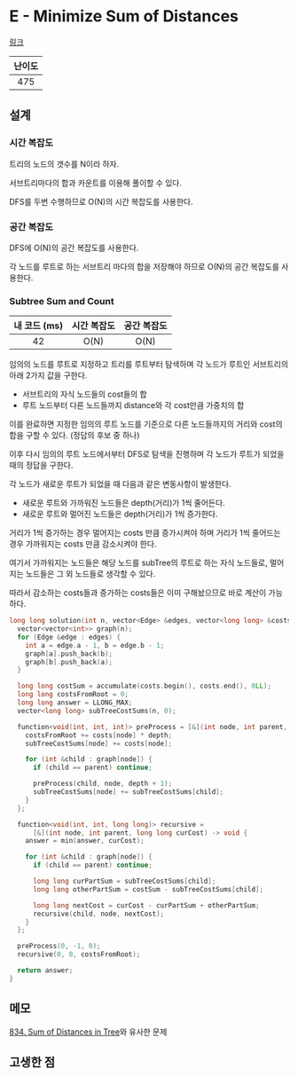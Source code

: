 # E - Minimize Sum of Distances

[링크](https://atcoder.jp/contests/abc348/tasks/abc348_e)

| 난이도 |
| :----: |
|  475   |

## 설계

### 시간 복잡도

트리의 노드의 갯수를 N이라 하자.

서브트리마다의 합과 카운트를 이용해 풀이할 수 있다.

DFS를 두번 수행하므로 O(N)의 시간 복잡도를 사용한다.

### 공간 복잡도

DFS에 O(N)의 공간 복잡도를 사용한다.

각 노드를 루트로 하는 서브트리 마다의 합을 저장해야 하므로 O(N)의 공간 복잡도를 사용한다.

### Subtree Sum and Count

| 내 코드 (ms) | 시간 복잡도 | 공간 복잡도 |
| :----------: | :---------: | :---------: |
|      42      |    O(N)     |    O(N)     |

임의의 노드를 루트로 지정하고 트리를 루트부터 탐색하며 각 노드가 루트인 서브트리의 아래 2가지 값을 구한다.

- 서브트리의 자식 노드들의 cost들의 합
- 루트 노드부터 다른 노드들까지 distance와 각 cost만큼 가중치의 합

이를 완료하면 지정한 임의의 루트 노드를 기준으로 다른 노드들까지의 거리와 cost의 합을 구할 수 있다. (정답의 후보 중 하나)

이후 다시 임의의 루트 노드에서부터 DFS로 탐색을 진행하며 각 노드가 루트가 되었을 때의 정답을 구한다.

각 노드가 새로운 루트가 되었을 때 다음과 같은 변동사항이 발생한다.

- 새로운 루트와 가까워진 노드들은 depth(거리)가 1씩 줄어든다.
- 새로운 루트와 멀어진 노드들은 depth(거리)가 1씩 증가한다.

거리가 1씩 증가하는 경우 멀어지는 costs 만큼 증가시켜야 하며 거리가 1씩 줄어드는 경우 가까워지는 costs 만큼 감소시켜야 한다.

여기서 가까워지는 노드들은 해당 노드를 subTree의 루트로 하는 자식 노드들로, 멀어지는 노드들은 그 외 노드들로 생각할 수 있다.

따라서 감소하는 costs들과 증가하는 costs들은 이미 구해놨으므로 바로 계산이 가능하다.

```cpp
long long solution(int n, vector<Edge> &edges, vector<long long> &costs) {
  vector<vector<int>> graph(n);
  for (Edge &edge : edges) {
    int a = edge.a - 1, b = edge.b - 1;
    graph[a].push_back(b);
    graph[b].push_back(a);
  }

  long long costSum = accumulate(costs.begin(), costs.end(), 0LL);
  long long costsFromRoot = 0;
  long long answer = LLONG_MAX;
  vector<long long> subTreeCostSums(n, 0);

  function<void(int, int, int)> preProcess = [&](int node, int parent, int depth) -> void {
    costsFromRoot += costs[node] * depth;
    subTreeCostSums[node] += costs[node];

    for (int &child : graph[node]) {
      if (child == parent) continue;

      preProcess(child, node, depth + 1);
      subTreeCostSums[node] += subTreeCostSums[child];
    }
  };

  function<void(int, int, long long)> recursive =
      [&](int node, int parent, long long curCost) -> void {
    answer = min(answer, curCost);

    for (int &child : graph[node]) {
      if (child == parent) continue;

      long long curPartSum = subTreeCostSums[child];
      long long otherPartSum = costSum - subTreeCostSums[child];

      long long nextCost = curCost - curPartSum + otherPartSum;
      recursive(child, node, nextCost);
    }
  };

  preProcess(0, -1, 0);
  recursive(0, 0, costsFromRoot);

  return answer;
}
```

## 메모

[834. Sum of Distances in Tree](https://leetcode.com/problems/sum-of-distances-in-tree/description/)와 유사한 문제

## 고생한 점
